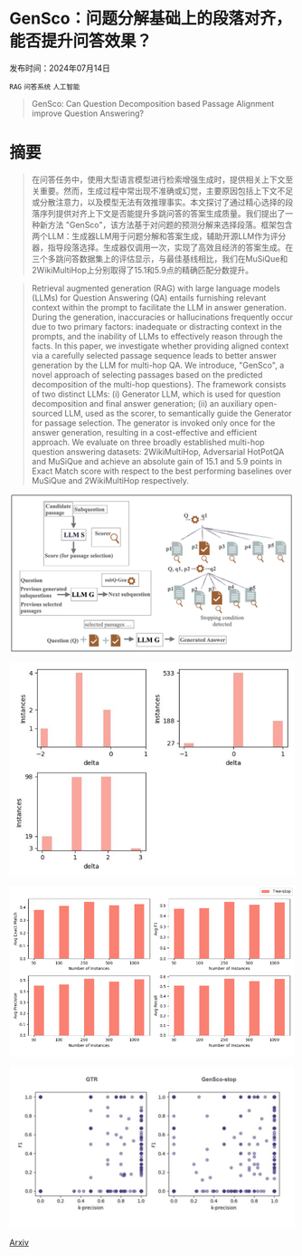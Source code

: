 # GenSco：问题分解基础上的段落对齐，能否提升问答效果？

发布时间：2024年07月14日

`RAG` `问答系统` `人工智能`

> GenSco: Can Question Decomposition based Passage Alignment improve Question Answering?

# 摘要

> 在问答任务中，使用大型语言模型进行检索增强生成时，提供相关上下文至关重要。然而，生成过程中常出现不准确或幻觉，主要原因包括上下文不足或分散注意力，以及模型无法有效推理事实。本文探讨了通过精心选择的段落序列提供对齐上下文是否能提升多跳问答的答案生成质量。我们提出了一种新方法 "GenSco"，该方法基于对问题的预测分解来选择段落。框架包含两个LLM：生成器LLM用于问题分解和答案生成，辅助开源LLM作为评分器，指导段落选择。生成器仅调用一次，实现了高效且经济的答案生成。在三个多跳问答数据集上的评估显示，与最佳基线相比，我们在MuSiQue和2WikiMultiHop上分别取得了15.1和5.9点的精确匹配分数提升。

> Retrieval augmented generation (RAG) with large language models (LLMs) for Question Answering (QA) entails furnishing relevant context within the prompt to facilitate the LLM in answer generation. During the generation, inaccuracies or hallucinations frequently occur due to two primary factors: inadequate or distracting context in the prompts, and the inability of LLMs to effectively reason through the facts. In this paper, we investigate whether providing aligned context via a carefully selected passage sequence leads to better answer generation by the LLM for multi-hop QA. We introduce, "GenSco", a novel approach of selecting passages based on the predicted decomposition of the multi-hop questions}. The framework consists of two distinct LLMs: (i) Generator LLM, which is used for question decomposition and final answer generation; (ii) an auxiliary open-sourced LLM, used as the scorer, to semantically guide the Generator for passage selection. The generator is invoked only once for the answer generation, resulting in a cost-effective and efficient approach. We evaluate on three broadly established multi-hop question answering datasets: 2WikiMultiHop, Adversarial HotPotQA and MuSiQue and achieve an absolute gain of $15.1$ and $5.9$ points in Exact Match score with respect to the best performing baselines over MuSiQue and 2WikiMultiHop respectively.

![GenSco：问题分解基础上的段落对齐，能否提升问答效果？](../../../paper_images/2407.10245/tnr-1.png)

![GenSco：问题分解基础上的段落对齐，能否提升问答效果？](../../../paper_images/2407.10245/hop_hist.jpg)

![GenSco：问题分解基础上的段落对齐，能否提升问答效果？](../../../paper_images/2407.10245/stability_GenSco-stop.png)

![GenSco：问题分解基础上的段落对齐，能否提升问答效果？](../../../paper_images/2407.10245/scatter_plot.jpg)

[Arxiv](https://arxiv.org/abs/2407.10245)